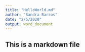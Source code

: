 ```yaml
---
title: "HelloWorld.md"
author: "Sandra Barros"
date: "2/5/2020"
output: word_document
---
```

## This is a markdown file

